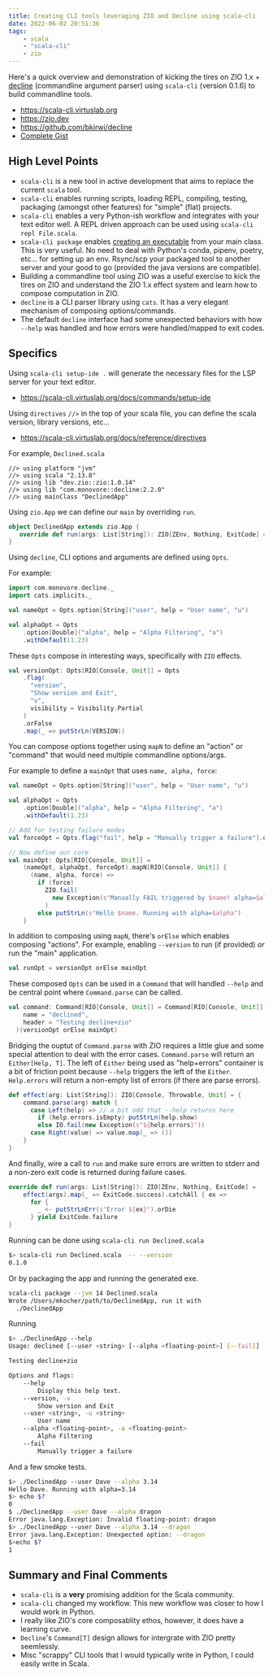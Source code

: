 ```yaml
---
title: Creating CLI tools leveraging ZIO and Decline using scala-cli
date: 2022-06-02 20:51:36
tags:
    - scala
    - "scala-cli"
    - zio
---
```

Here's a quick overview and demonstration of kicking the tires on ZIO 1.x + [decline](https://github.com/bkirwi/decline) (commandline argument parser) using `scala-cli` (version 0.1.6) to build commandline tools.

- https://scala-cli.virtuslab.org
- https://zio.dev
- https://github.com/bkirwi/decline
- [Complete Gist](https://gist.github.com/mpkocher/e7b23d082a9ce9cba6e5ec3337658e76)

## High Level Points

- `scala-cli` is a new tool in active development that aims to replace the current `scala` tool. 
- `scala-cli` enables running scripts, loading REPL, compiling, testing, packaging (amongst other features) for "simple" (flat) projects.
- `scala-cli` enables a very Python-ish workflow and integrates with your text editor well. A REPL driven approach can be used using `scala-cli repl File.scala`.
- `scala-cli package` enables [creating an executable](https://scala-cli.virtuslab.org/docs/cookbooks/scala-package) from your main class. This is very useful. No need to deal with Python's conda, pipenv, poetry, etc... for setting up an env. Rsync/scp your packaged tool to another server and your good to go (provided the java versions are compatible).
- Building a commandline tool using ZIO was a useful exercise to kick the tires on ZIO and understand the ZIO 1.x effect system and learn how to compose computation in ZIO.
- `decline` is a CLI parser library using `cats`. It has a very elegant mechanism of composing options/commands. 
- The default `decline` interface had some unexpected behaviors with how `--help` was handled and how errors were handled/mapped to exit codes.


## Specifics

Using `scala-cli setup-ide .` will generate the necessary files for the LSP server for your text editor.

- https://scala-cli.virtuslab.org/docs/commands/setup-ide

Using `directives` `//>` in the top of your scala file, you can define the scala version, library versions, etc...

- https://scala-cli.virtuslab.org/docs/reference/directives

For example, `Declined.scala`

```
//> using platform "jvm"
//> using scala "2.13.8"
//> using lib "dev.zio::zio:1.0.14"
//> using lib "com.monovore::decline:2.2.0"
//> using mainClass "DeclinedApp"
```

Using `zio.App` we can define our `main` by overriding `run`.

```scala
object DeclinedApp extends zio.App {
   override def run(args: List[String]): ZIO[ZEnv, Nothing, ExitCode] = ???
} 
```

Using `decline`, CLI options and arguments are defined using `Opts`.

For example:

```scala
import com.monovore.decline._
import cats.implicits._

val nameOpt = Opts.option[String]("user", help = "User name", "u")

val alphaOpt = Opts
    .option[Double]("alpha", help = "Alpha Filtering", "a")
    .withDefault(1.23)
```

These `Opts` compose in interesting ways, specifically with `ZIO` effects.

```scala
val versionOpt: Opts[RIO[Console, Unit]] = Opts
    .flag(
      "version",
      "Show version and Exit",
      "v",
      visibility = Visibility.Partial
    )
    .orFalse
    .map(_ => putStrLn(VERSION))
```

You can compose options together using `mapN` to define an "action" or "command" that would need multiple commandline options/args.

For example to define a `mainOpt` that uses `name, alpha, force`:

```scala
val nameOpt = Opts.option[String]("user", help = "User name", "u")

val alphaOpt = Opts
    .option[Double]("alpha", help = "Alpha Filtering", "a")
    .withDefault(1.23)

// Add for testing failure modes
val forceOpt = Opts.flag("fail", help = "Manually trigger a failure").orFalse

// Now define our core
val mainOpt: Opts[RIO[Console, Unit]] =
    (nameOpt, alphaOpt, forceOpt).mapN[RIO[Console, Unit]] {
      (name, alpha, force) =>
        if (force)
          ZIO.fail(
            new Exception(s"Manually FAIL triggered by $name! alpha=$alpha")
          )
        else putStrLn(s"Hello $name. Running with alpha=$alpha")
    }

```
In addition to composing using `mapN`, there's `orElse` which enables composing "actions". For example, enabling `--version` to run (if provided) *or* run the "main" application.

```scala
val runOpt = versionOpt orElse mainOpt
```
These composed `Opts` can be used in a `Command` that will handled `--help` and be central point where `Command.parse` can be called. 

```scala
val command: Command[RIO[Console, Unit]] = Command[RIO[Console, Unit]](
    name = "declined",
    header = "Testing decline+zio"
  )(versionOpt orElse mainOpt)
```

Bridging the ouptut of `Command.parse` with ZIO requires a little glue and some special attention to deal with the error cases. `Command.parse` will return an `Either[Help, T]`. The left of `Either` being used as "help+errors" container is a bit of friction point because `--help` triggers the left of the `Either`. `Help.errors` will return a non-empty list of errors (if there are parse errors). 

```scala
def effect(arg: List[String]): ZIO[Console, Throwable, Unit] = {
    command.parse(arg) match {
      case Left(help) => // a bit odd that --help returns here
        if (help.errors.isEmpty) putStrLn(help.show)
        else IO.fail(new Exception(s"${help.errors}"))
      case Right(value) => value.map(_ => ())
    }
}
```

And finally, wire a call to `run` and make sure errors are written to stderr and a non-zero exit code is returned during failure cases. 

```scala
override def run(args: List[String]): ZIO[ZEnv, Nothing, ExitCode] =
    effect(args).map(_ => ExitCode.success).catchAll { ex =>
      for {
        _ <- putStrLnErr(s"Error ${ex}").orDie
      } yield ExitCode.failure
}
```

Running can be done using `scala-cli run Declined.scala`

```bash
$> scala-cli run Declined.scala  -- --version
0.1.0
```

Or by packaging the app and running the generated exe.

```bash
scala-cli package --jvm 14 Declined.scala
Wrote /Users/mkocher/path/to/DeclinedApp, run it with
  ./DeclinedApp
```

Running

```bash
$> ./DeclinedApp --help
Usage: declined [--user <string> [--alpha <floating-point>] [--fail]]

Testing decline+zio

Options and flags:
    --help
        Display this help text.
    --version, -v
        Show version and Exit
    --user <string>, -u <string>
        User name
    --alpha <floating-point>, -a <floating-point>
        Alpha Filtering
    --fail
        Manually trigger a failure
```

And a few smoke tests.


```bash
$> ./DeclinedApp --user Dave --alpha 3.14
Hello Dave. Running with alpha=3.14
$> echo $?
0
$ ./DeclinedApp --user Dave --alpha dragon
Error java.lang.Exception: Invalid floating-point: dragon
$> ./DeclinedApp --user Dave --alpha 3.14 --dragon
Error java.lang.Exception: Unexpected option: --dragon
$>echo $?
1
```

## Summary and Final Comments

- `scala-cli` is a __very__ promising addition for the Scala community.
- `scala-cli` changed my workflow. This new workflow was closer to how I would work in Python.
- I really like ZIO's core composablity ethos, however, it does have a learning curve.
- `Decline`'s `Command[T]` design allows for intergrate with ZIO pretty seemlessly. 
- Misc "scrappy" CLI tools that I would typically write in Python, I could easily write in Scala. 
